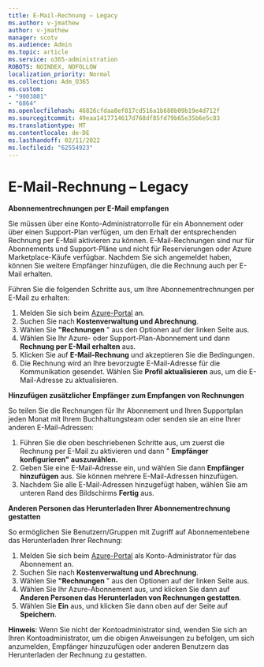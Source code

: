 ```yaml
---
title: E-Mail-Rechnung – Legacy
ms.author: v-jmathew
author: v-jmathew
manager: scotv
ms.audience: Admin
ms.topic: article
ms.service: o365-administration
ROBOTS: NOINDEX, NOFOLLOW
localization_priority: Normal
ms.collection: Adm_O365
ms.custom:
- "9003801"
- "6864"
ms.openlocfilehash: 46826cfdaa8ef817cd516a1b680b09b19e4d712f
ms.sourcegitcommit: 49eaa1417714617d768df85fd79b65e35b6e5c83
ms.translationtype: MT
ms.contentlocale: de-DE
ms.lasthandoff: 02/11/2022
ms.locfileid: "62554923"
---
```

# <a name="e-mail-invoice---legacy"></a>E-Mail-Rechnung – Legacy

**Abonnementrechnungen per E-Mail empfangen**

Sie müssen über eine Konto-Administratorrolle für ein Abonnement oder über einen Support-Plan verfügen, um den Erhalt der entsprechenden Rechnung per E-Mail aktivieren zu können. E-Mail-Rechnungen sind nur für Abonnements und Support-Pläne und nicht für Reservierungen oder Azure Marketplace-Käufe verfügbar. Nachdem Sie sich angemeldet haben, können Sie weitere Empfänger hinzufügen, die die Rechnung auch per E-Mail erhalten.

Führen Sie die folgenden Schritte aus, um Ihre Abonnementrechnungen per E-Mail zu erhalten:

1. Melden Sie sich beim [Azure-Portal](https://portal.azure.com/) an.
2. Suchen Sie nach **Kostenverwaltung und Abrechnung**.
3. Wählen Sie **"Rechnungen** " aus den Optionen auf der linken Seite aus.
4. Wählen Sie Ihr Azure- oder Support-Plan-Abonnement und dann **Rechnung per E-Mail erhalten** aus.
5. Klicken Sie auf **E-Mail-Rechnung** und akzeptieren Sie die Bedingungen.
6. Die Rechnung wird an Ihre bevorzugte E-Mail-Adresse für die Kommunikation gesendet. Wählen Sie **Profil aktualisieren** aus, um die E-Mail-Adresse zu aktualisieren.

**Hinzufügen zusätzlicher Empfänger zum Empfangen von Rechnungen**

So teilen Sie die Rechnungen für Ihr Abonnement und Ihren Supportplan jeden Monat mit Ihrem Buchhaltungsteam oder senden sie an eine Ihrer anderen E-Mail-Adressen:

1. Führen Sie die oben beschriebenen Schritte aus, um zuerst die Rechnung per E-Mail zu aktivieren und dann " **Empfänger konfigurieren" auszuwählen.**
2. Geben Sie eine E-Mail-Adresse ein, und wählen Sie dann **Empfänger hinzufügen** aus. Sie können mehrere E-Mail-Adressen hinzufügen.
3. Nachdem Sie alle E-Mail-Adressen hinzugefügt haben, wählen Sie am unteren Rand des Bildschirms **Fertig** aus.

**Anderen Personen das Herunterladen Ihrer Abonnementrechnung gestatten**

So ermöglichen Sie Benutzern/Gruppen mit Zugriff auf Abonnementebene das Herunterladen Ihrer Rechnung:

1. Melden Sie sich beim [Azure-Portal](https://portal.azure.com/) als Konto-Administrator für das Abonnement an.
2. Suchen Sie nach **Kostenverwaltung und Abrechnung**.
3. Wählen Sie **"Rechnungen** " aus den Optionen auf der linken Seite aus.
4. Wählen Sie Ihr Azure-Abonnement aus, und klicken Sie dann auf **Anderen Personen das Herunterladen von Rechnungen gestatten**.
5. Wählen Sie **Ein** aus, und klicken Sie dann oben auf der Seite auf **Speichern**.

**Hinweis**: Wenn Sie nicht der Kontoadministrator sind, wenden Sie sich an Ihren Kontoadministrator, um die obigen Anweisungen zu befolgen, um sich anzumelden, Empfänger hinzuzufügen oder anderen Benutzern das Herunterladen der Rechnung zu gestatten.
